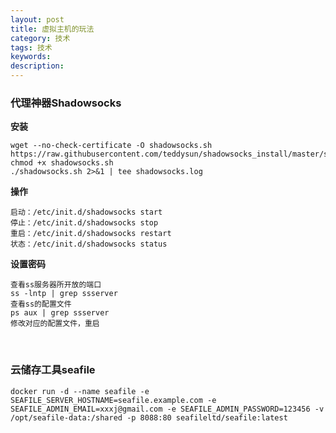 ```yaml
---
layout: post
title: 虚拟主机的玩法
category: 技术
tags: 技术
keywords:
description:
---
```




### 代理神器Shadowsocks

**安装**

    wget --no-check-certificate -O shadowsocks.sh https://raw.githubusercontent.com/teddysun/shadowsocks_install/master/shadowsocks.sh
    chmod +x shadowsocks.sh
    ./shadowsocks.sh 2>&1 | tee shadowsocks.log

**操作**

    启动：/etc/init.d/shadowsocks start
    停止：/etc/init.d/shadowsocks stop
    重启：/etc/init.d/shadowsocks restart
    状态：/etc/init.d/shadowsocks status

**设置密码**

    查看ss服务器所开放的端口
    ss -lntp | grep ssserver
    查看ss的配置文件
    ps aux | grep ssserver
    修改对应的配置文件，重启


<br/>

### 云储存工具seafile

    docker run -d --name seafile -e SEAFILE_SERVER_HOSTNAME=seafile.example.com -e SEAFILE_ADMIN_EMAIL=xxxj@gmail.com -e SEAFILE_ADMIN_PASSWORD=123456 -v /opt/seafile-data:/shared -p 8088:80 seafileltd/seafile:latest








